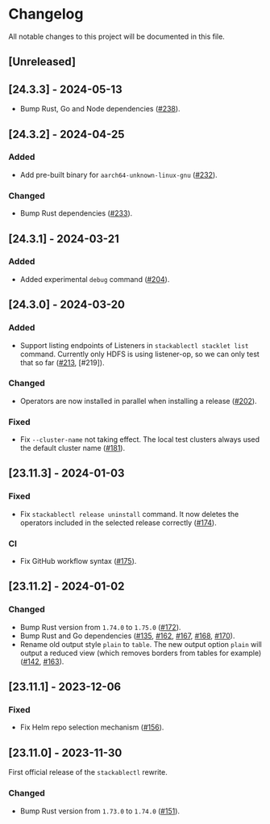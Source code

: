 # Changelog

All notable changes to this project will be documented in this file.

## [Unreleased]

## [24.3.3] - 2024-05-13

- Bump Rust, Go and Node dependencies ([#238]).

[#238]: https://github.com/stackabletech/stackable-cockpit/pull/238

## [24.3.2] - 2024-04-25

### Added

- Add pre-built binary for `aarch64-unknown-linux-gnu` ([#232]).

### Changed

- Bump Rust dependencies ([#233]).

[#232]: https://github.com/stackabletech/stackable-cockpit/pull/232
[#233]: https://github.com/stackabletech/stackable-cockpit/pull/233

## [24.3.1] - 2024-03-21

### Added

- Added experimental `debug` command ([#204]).

[#204]: https://github.com/stackabletech/stackable-cockpit/pull/204

## [24.3.0] - 2024-03-20

### Added

- Support listing endpoints of Listeners in `stackablectl stacklet list` command.
  Currently only HDFS is using listener-op, so we can only test that so far ([#213], [#219]).

### Changed

- Operators are now installed in parallel when installing a release ([#202]).

### Fixed

- Fix `--cluster-name` not taking effect. The local test clusters always used the default cluster name ([#181]).

[#181]: https://github.com/stackabletech/stackable-cockpit/pull/181
[#202]: https://github.com/stackabletech/stackable-cockpit/pull/202
[#213]: https://github.com/stackabletech/stackable-cockpit/pull/213

## [23.11.3] - 2024-01-03

### Fixed

- Fix `stackablectl release uninstall` command. It now deletes the operators included in the selected release correctly
  ([#174]).

[#174]: https://github.com/stackabletech/stackable-cockpit/pull/174

### CI

- Fix GitHub workflow syntax ([#175]).

[#175]: https://github.com/stackabletech/stackable-cockpit/pull/175

## [23.11.2] - 2024-01-02

### Changed

- Bump Rust version from `1.74.0` to `1.75.0` ([#172]).
- Bump Rust and Go dependencies ([#135], [#162], [#167], [#168], [#170]).
- Rename old output style `plain` to `table`. The new output option `plain` will output a reduced view (which removes
  borders from tables for example) ([#142], [#163]).

[#135]: https://github.com/stackabletech/stackable-cockpit/pull/135
[#142]: https://github.com/stackabletech/stackable-cockpit/issues/142
[#162]: https://github.com/stackabletech/stackable-cockpit/pull/162
[#163]: https://github.com/stackabletech/stackable-cockpit/pull/163
[#167]: https://github.com/stackabletech/stackable-cockpit/pull/167
[#168]: https://github.com/stackabletech/stackable-cockpit/pull/168
[#170]: https://github.com/stackabletech/stackable-cockpit/pull/170
[#172]: https://github.com/stackabletech/stackable-cockpit/pull/172

## [23.11.1] - 2023-12-06

### Fixed

- Fix Helm repo selection mechanism ([#156]).

[#156]: https://github.com/stackabletech/stackable-cockpit/pull/156

## [23.11.0] - 2023-11-30

First official release of the `stackablectl` rewrite.

### Changed

- Bump Rust version from `1.73.0` to `1.74.0` ([#151]).

[#151]: https://github.com/stackabletech/stackable-cockpit/pull/151
